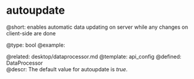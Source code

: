autoupdate
=============


@short:
	enables automatic data updating on server while any changes on client-side are done

@type: bool
@example:

@related:
	desktop/dataprocessor.md
@template:	api_config
@defined:	DataProcessor	
@descr: 
The default value for autoupdate is *true*. 



